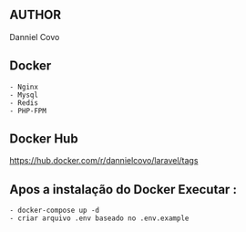 
## AUTHOR
Danniel Covo

## Docker 
    - Nginx
    - Mysql
    - Redis
    - PHP-FPM
## Docker Hub
https://hub.docker.com/r/dannielcovo/laravel/tags

## Apos a instalação do Docker Executar :
    - docker-compose up -d
    - criar arquivo .env baseado no .env.example 

